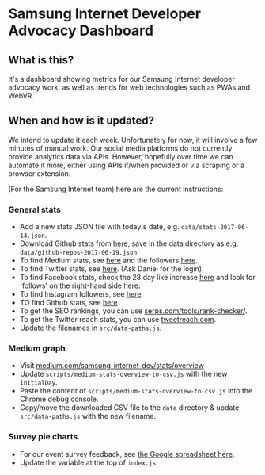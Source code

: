 # Samsung Internet Developer Advocacy Dashboard

## What is this?

It's a dashboard showing metrics for our Samsung Internet developer advocacy work, as well as 
trends for web technologies such as PWAs and WebVR.

## When and how is it updated?

We intend to update it each week. Unfortunately for now, it will involve a few minutes of manual work. 
Our social media platforms do not currently provide analytics data via APIs. However, hopefully over time 
we can automate it more, either using APIs if/when provided or via scraping or a browser extension.

(For the Samsung Internet team) here are the current instructions:

### General stats

* Add a new stats JSON file with today's date, e.g. `data/stats-2017-06-14.json`.
* Download Github stats from [here](https://api.github.com/search/repositories?q=org%3Asamsunginternet), save in the data directory as e.g. `data/github-repos-2017-06-19.json`. 
* To find Medium stats, see [here](https://medium.com/samsung-internet-dev/stats/overview) and the followers [here](https://medium.com/samsung-internet-dev/latest).
* To find Twitter stats, see [here](https://analytics.twitter.com). (Ask Daniel for the login).
* To find Facebook stats, check the 28 day like increase [here](https://www.facebook.com/samsunginternet/insights/) and look for 'follows' on the right-hand side [here](https://www.facebook.com/samsunginternet).
* To find Instagram followers, see [here](https://www.instagram.com/samsunginternet/).
* TO find Github stats, see [here](https://github.com/search?utf8=%E2%9C%93&q=org%3Asamsunginternet&ref=simplesearch)
* To get the SEO rankings, you can use [serps.com/tools/rank-checker/](https://serps.com/tools/rank-checker/).
* To get the Twitter reach stats, you can use [tweetreach.com](https://tweetreach.com).
* Update the filenames in `src/data-paths.js`.

### Medium graph

* Visit [medium.com/samsung-internet-dev/stats/overview](https://medium.com/samsung-internet-dev/stats/overview)
* Update `scripts/medium-stats-overview-to-csv.js` with the new `initialDay`.
* Paste the content of `scripts/medium-stats-overview-to-csv.js` into the Chrome debug console.
* Copy/move the downloaded CSV file to the `data` directory & update `src/data-paths.js` with the new filename.

### Survey pie charts

* For our event survey feedback, see [the Google spreadsheet here](https://docs.google.com/spreadsheets/d/1SxnLKkhqOPZPCEYzX0S0WVPaNN6Hs5vFhOi4Py8bLHs/edit#gid=2048114756).
* Update the variable at the top of `index.js`.
